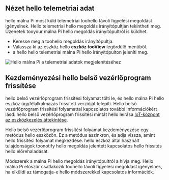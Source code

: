 ## <a name="view-hello-telemetry"></a>Nézet hello telemetriai adat

hello málna Pi most küld telemetriai toohello távoli figyelési megoldást igényelnek. Hello telemetriai hello megoldás irányítópultján tekintheti meg. Üzenetek tooyour málna Pi hello megoldás irányítópultról is küldhet.

- Keresse meg a toohello megoldás irányítópultja.
- Válassza ki az eszköz hello **eszköz tooView** legördülő menüből.
- a hello hello telemetriai málna Pi hello irányítópulton jeleníti meg.

![Hello málna Pi a telemetriai adatok megjelenítéséhez][img-telemetry-display]

## <a name="initiate-hello-firmware-update"></a>Kezdeményezési hello belső vezérlőprogram frissítése

hello belső vezérlőprogram frissítési folyamat tölti le, és hello málna Pi hello eszköz ügyfélalkalmazás frissített verzióját telepíti. Hello belső vezérlőprogram frissítési folyamattal kapcsolatos további információkért lásd: hello belső vezérlőprogram frissítési mintát hello leírása [IoT-központ az eszközkezelés áttekintése][lnk-update-pattern].

Hello belső vezérlőprogram frissítési folyamat kezdeményezése egy metódus hello eszközön. Ez a metódus aszinkron, és adja vissza, amint hello frissítési folyamat megkezdése. hello eszköz által használt tulajdonságok toonotify hello megoldás jelentett kapcsolatos hello frissítés hello előrehaladását.

Módszerek a málna Pi hello megoldás irányítópultról a hívja meg. Hello málna Pi először csatlakozik toohello távoli figyelési megoldást igényelnek, ha elküldi az támogatja-e hello módszerekkel kapcsolatos információk. 

[img-telemetry-display]: media/iot-suite-raspberry-pi-kit-view-telemetry-advanced/telemetry.png
[lnk-update-pattern]: ../articles/iot-hub/iot-hub-device-management-overview.md
